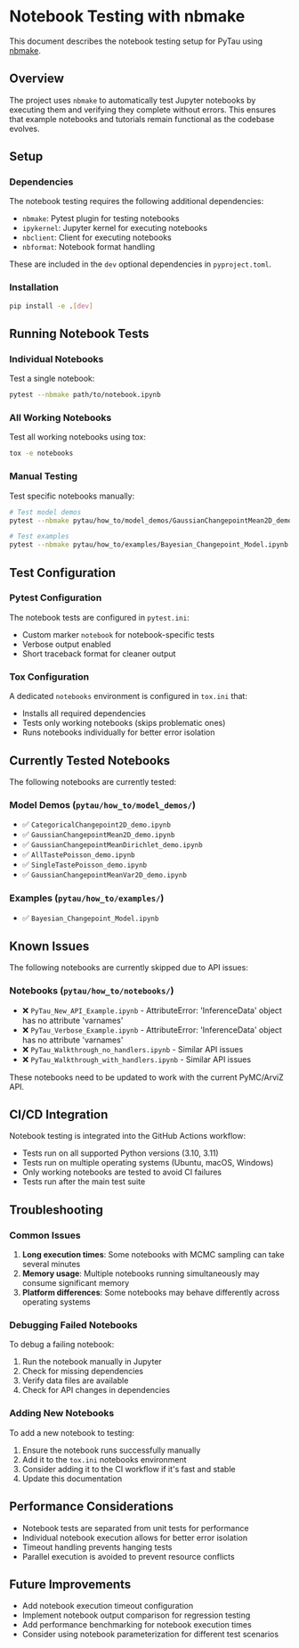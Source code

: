 # Notebook Testing with nbmake

This document describes the notebook testing setup for PyTau using [nbmake](https://github.com/treebeardtech/nbmake).

## Overview

The project uses `nbmake` to automatically test Jupyter notebooks by executing them and verifying they complete without errors. This ensures that example notebooks and tutorials remain functional as the codebase evolves.

## Setup

### Dependencies

The notebook testing requires the following additional dependencies:

- `nbmake`: Pytest plugin for testing notebooks
- `ipykernel`: Jupyter kernel for executing notebooks
- `nbclient`: Client for executing notebooks
- `nbformat`: Notebook format handling

These are included in the `dev` optional dependencies in `pyproject.toml`.

### Installation

```bash
pip install -e .[dev]
```

## Running Notebook Tests

### Individual Notebooks

Test a single notebook:

```bash
pytest --nbmake path/to/notebook.ipynb
```

### All Working Notebooks

Test all working notebooks using tox:

```bash
tox -e notebooks
```

### Manual Testing

Test specific notebooks manually:

```bash
# Test model demos
pytest --nbmake pytau/how_to/model_demos/GaussianChangepointMean2D_demo.ipynb

# Test examples
pytest --nbmake pytau/how_to/examples/Bayesian_Changepoint_Model.ipynb
```

## Test Configuration

### Pytest Configuration

The notebook tests are configured in `pytest.ini`:

- Custom marker `notebook` for notebook-specific tests
- Verbose output enabled
- Short traceback format for cleaner output

### Tox Configuration

A dedicated `notebooks` environment is configured in `tox.ini` that:

- Installs all required dependencies
- Tests only working notebooks (skips problematic ones)
- Runs notebooks individually for better error isolation

## Currently Tested Notebooks

The following notebooks are currently tested:

### Model Demos (`pytau/how_to/model_demos/`)
- ✅ `CategoricalChangepoint2D_demo.ipynb`
- ✅ `GaussianChangepointMean2D_demo.ipynb`
- ✅ `GaussianChangepointMeanDirichlet_demo.ipynb`
- ✅ `AllTastePoisson_demo.ipynb`
- ✅ `SingleTastePoisson_demo.ipynb`
- ✅ `GaussianChangepointMeanVar2D_demo.ipynb`

### Examples (`pytau/how_to/examples/`)
- ✅ `Bayesian_Changepoint_Model.ipynb`

## Known Issues

The following notebooks are currently skipped due to API issues:

### Notebooks (`pytau/how_to/notebooks/`)
- ❌ `PyTau_New_API_Example.ipynb` - AttributeError: 'InferenceData' object has no attribute 'varnames'
- ❌ `PyTau_Verbose_Example.ipynb` - AttributeError: 'InferenceData' object has no attribute 'varnames'
- ❌ `PyTau_Walkthrough_no_handlers.ipynb` - Similar API issues
- ❌ `PyTau_Walkthrough_with_handlers.ipynb` - Similar API issues

These notebooks need to be updated to work with the current PyMC/ArviZ API.

## CI/CD Integration

Notebook testing is integrated into the GitHub Actions workflow:

- Tests run on all supported Python versions (3.10, 3.11)
- Tests run on multiple operating systems (Ubuntu, macOS, Windows)
- Only working notebooks are tested to avoid CI failures
- Tests run after the main test suite

## Troubleshooting

### Common Issues

1. **Long execution times**: Some notebooks with MCMC sampling can take several minutes
2. **Memory usage**: Multiple notebooks running simultaneously may consume significant memory
3. **Platform differences**: Some notebooks may behave differently across operating systems

### Debugging Failed Notebooks

To debug a failing notebook:

1. Run the notebook manually in Jupyter
2. Check for missing dependencies
3. Verify data files are available
4. Check for API changes in dependencies

### Adding New Notebooks

To add a new notebook to testing:

1. Ensure the notebook runs successfully manually
2. Add it to the `tox.ini` notebooks environment
3. Consider adding it to the CI workflow if it's fast and stable
4. Update this documentation

## Performance Considerations

- Notebook tests are separated from unit tests for performance
- Individual notebook execution allows for better error isolation
- Timeout handling prevents hanging tests
- Parallel execution is avoided to prevent resource conflicts

## Future Improvements

- Add notebook execution timeout configuration
- Implement notebook output comparison for regression testing
- Add performance benchmarking for notebook execution times
- Consider using notebook parameterization for different test scenarios